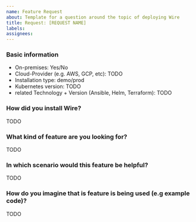 ```yaml
---
name: Feature Request
about: Template for a question around the topic of deploying Wire 
title: Request: [REQUEST NAME]
labels: 
assignees:
---
```


### Basic information

* On-premises: Yes/No
* Cloud-Provider (e.g. AWS, GCP, etc): TODO
* Installation type: demo/prod
* Kubernetes version: TODO
* related Technology + Version (Ansible, Helm, Terraform): TODO


### How did you install Wire?

TODO


### What kind of feature are you looking for?

TODO


### In which scenario would this feature be helpful?

TODO


### How do you imagine that is feature is being used (e.g example code)?

TODO
